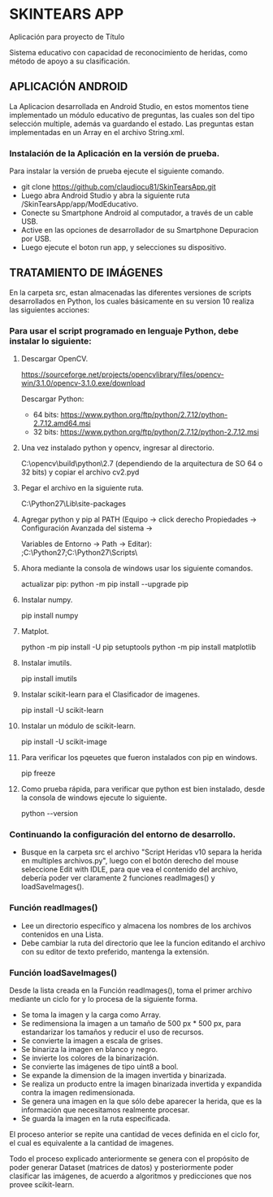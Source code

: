 # SKINTEARS APP

Aplicación para proyecto de Título

Sistema educativo con capacidad de reconocimiento de heridas, como método de apoyo a su clasificación.

## APLICACIÓN ANDROID

La Aplicacion desarrollada en Android Studio, en estos momentos tiene implementado un módulo educativo de preguntas, las cuales son del tipo selección multiple, además va guardando el estado. Las preguntas estan implementadas en un Array en el archivo String.xml.

### Instalación de la Aplicación en la versión de prueba.

Para instalar la versión de prueba ejecute el siguiente comando.

- git clone https://github.com/claudiocu81/SkinTearsApp.git
- Luego abra Android Studio y abra la siguiente ruta /SkinTearsApp/app/ModEducativo.
- Conecte su Smartphone Android al computador, a través de un cable USB.
- Active en las opciones de desarrollador de su Smartphone Depuracion por USB.
- Luego ejecute el boton run app, y selecciones su dispositivo.



## TRATAMIENTO DE IMÁGENES

En la carpeta src, estan almacenadas las diferentes versiones de scripts desarrollados en Python, los cuales básicamente en su version 10 realiza las siguientes acciones:

### Para usar el script programado en lenguaje Python, debe instalar lo siguiente:

 1. Descargar OpenCV.

    https://sourceforge.net/projects/opencvlibrary/files/opencv-win/3.1.0/opencv-3.1.0.exe/download

    Descargar Python:

    * 64 bits: https://www.python.org/ftp/python/2.7.12/python-2.7.12.amd64.msi
    * 32 bits: https://www.python.org/ftp/python/2.7.12/python-2.7.12.msi

 2. Una vez instalado python y opencv, ingresar al directorio.

    C:\opencv\build\python\2.7
    (dependiendo de la arquitectura de SO 64 o 32 bits) y copiar el archivo cv2.pyd

 3. Pegar el archivo en la siguiente ruta.

    C:\Python27\Lib\site-packages

 4. Agregar python y pip al PATH (Equipo -> click derecho Propiedades -> Configuración Avanzada del sistema -> 

    Variables de Entorno -> Path -> Editar):
    ;C:\Python27\;C:\Python27\Scripts\

 5. Ahora mediante la consola de windows usar los siguiente comandos.

    actualizar pip:
    python -m pip install --upgrade pip

 6. Instalar numpy.

    pip install numpy

 7. Matplot.

    python -m pip install -U pip setuptools
    python -m pip install matplotlib

 8. Instalar imutils.

    pip install imutils

 9. Instalar scikit-learn para el Clasificador de imagenes.

    pip install -U scikit-learn

 10. Instalar un módulo de scikit-learn.
   
     pip install -U scikit-image

 11. Para verificar los pqeuetes que fueron instalados con pip en windows.

     pip freeze

 12. Como prueba rápida, para verificar que python est bien instalado, desde la consola de windows ejecute lo siguiente.

     python --version

### Continuando la configuración del entorno de desarrollo.

- Busque en la carpeta src el archivo "Script Heridas v10 separa la herida en multiples archivos.py", luego con el botón derecho del mouse seleccione Edit with IDLE, para que vea el contenido del archivo, debería poder ver claramente 2 funciones readImages() y loadSaveImages().

### Función readImages()

- Lee un directorio específico y almacena los nombres de los archivos contenidos en una Lista.
- Debe cambiar la ruta del directorio que lee la funcion editando el archivo con su editor de texto preferido, mantenga la extensión.

### Función loadSaveImages()

  Desde la lista creada en la Función readImages(), toma el primer archivo mediante un ciclo for y lo procesa de la siguiente forma.

  * Se toma la imagen y la carga como Array.
  * Se redimensiona la imagen a un tamaño de 500 px * 500 px, para estandarizar los tamaños y reducir el uso de recursos.
  * Se convierte la imagen a escala de grises.
  * Se binariza la imagen en blanco y negro.
  * Se invierte los colores de la binarización.
  * Se convierte las imágenes de tipo uint8 a bool.
  * Se expande la dimension de la imagen invertida y binarizada.
  * Se realiza un producto entre la imagen binarizada invertida y expandida contra la imagen redimensionada.
  * Se genera una imagen en la que sólo debe aparecer la herida, que es la información que necesitamos realmente procesar.
  * Se guarda la imagen en la ruta especificada.

  El proceso anterior se repite una cantidad de veces definida en el ciclo for, el cual es equivalente a la cantidad de imagenes.

  Todo el proceso explicado anteriormente se genera con el propósito de poder generar Dataset (matrices de datos) y posteriormente poder clasificar las imágenes, de acuerdo a algoritmos y predicciones que nos provee scikit-learn.